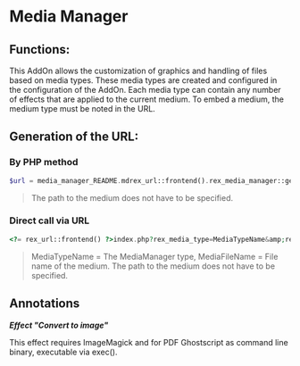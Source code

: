 # Media Manager

## Functions:

This AddOn allows the customization of graphics and handling of files based on media types. These media types are created and configured in the configuration of the AddOn. Each media type can contain any number of effects that are applied to the current medium. To embed a medium, the medium type must be noted in the URL.

## Generation of the URL:

### By PHP method

```php
$url = media_manager_README.mdrex_url::frontend().rex_media_manager::getUrl($type,$file); 
```
> The path to the medium does not have to be specified.  


### Direct call via URL 

```php
<?= rex_url::frontend() ?>index.php?rex_media_type=MediaTypeName&amp;rex_media_file=MediaFileName
```

> MediaTypeName = The MediaManager type, MediaFileName = File name of the medium. The path to the medium does not have to be specified.  

## Annotations

***Effect "Convert to image"***

This effect requires ImageMagick and for PDF Ghostscript as command line binary, executable via exec().

